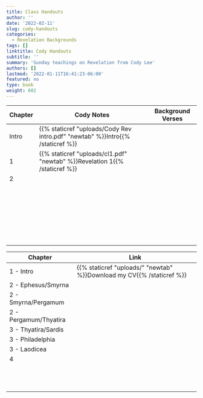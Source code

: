 ```yaml
---
title: Class Handouts
author: ''
date: '2022-02-11'
slug: cody-handouts
categories:
  - Revelation Backgrounds
tags: []
linktitle: Cody Handouts
subtitle: ''
summary: 'Sunday teachings on Revelation from Cody Lee'
authors: []
lastmod: '2022-01-11T16:41:23-06:00'
featured: no
type: book
weight: 602
---
```


<script type="text/javascript">
  window.ESV_CROSSREF_OPTIONS = {
    body_background_color: 'D7E5F0',
    header_font_size: 10,
    body_font_size: 14,
    footer_font_size: 8,
    header_font_family: 'Arial',
    body_font_family: 'Times'
  };
</script>

<script src="https://static.esvmedia.org/crossref/crossref.min.js" type="text/javascript"></script>

| Chapter | Cody Notes                                                                     | Background Verses |
|---------|--------------------------------------------------------------------------------|-------------------|
| Intro   | {{% staticref "uploads/Cody Rev intro.pdf" "newtab" %}}Intro{{% /staticref %}} |                   |
| 1       | {{% staticref "uploads/cl1.pdf" "newtab" %}}Revelation 1{{% /staticref %}}     |                   |
| 2       |                                                                                |                   |
|         |                                                                                |                   |
|         |                                                                                |                   |
|         |                                                                                |                   |
|         |                                                                                |                   |
|         |                                                                                |                   |
|         |                                                                                |                   |
|         |                                                                                |                   |
|         |                                                                                |                   |
|         |                                                                                |                   |
|         |                                                                                |                   |
|         |                                                                                |                   |
|         |                                                                                |                   |
|         |                                                                                |                   |
|         |                                                                                |                   |
|         |                                                                                |                   |
|         |                                                                                |                   |
|         |                                                                                |                   |
|         |                                                                                |                   |
|         |                                                                                |                   |
|         |                                                                                |                   |
|         |                                                                                |                   |
|         |                                                                                |                   |
|         |                                                                                |                   |
|         |                                                                                |                   |
|         |                                                                                |                   |
|         |                                                                                |                   |
|         |                                                                                |                   |

| Chapter               | Link                                                                  |
|-----------------------|-----------------------------------------------------------------------|
| 1 - Intro             | {{% staticref "uploads/" "newtab" %}}Download my CV{{% /staticref %}} |
| 2 - Ephesus/Smyrna    |                                                                       |
| 2 - Smyrna/Pergamum   |                                                                       |
| 2 - Pergamum/Thyatira |                                                                       |
| 3 - Thyatira/Sardis   |                                                                       |
| 3 - Philadelphia      |                                                                       |
| 3 - Laodicea          |                                                                       |
| 4                     |                                                                       |
|                       |                                                                       |
|                       |                                                                       |
|                       |                                                                       |
|                       |                                                                       |
|                       |                                                                       |
|                       |                                                                       |
|                       |                                                                       |
|                       |                                                                       |
|                       |                                                                       |
|                       |                                                                       |
|                       |                                                                       |
|                       |                                                                       |
